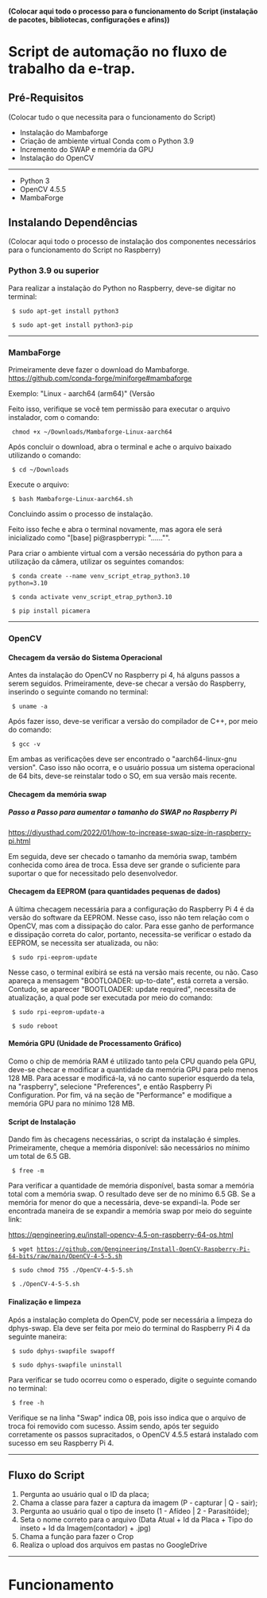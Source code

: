 #### (Colocar aqui todo o processo para o funcionamento do Script (instalação de pacotes, bibliotecas, configurações e afins))

# Script de automação no fluxo de trabalho da e-trap.

## Pré-Requisitos
(Colocar tudo o que necessita para o funcionamento do Script)

  - Instalação do Mambaforge
  - Criação de ambiente virtual Conda com o Python 3.9
  - Incremento do SWAP e memória da GPU
  - Instalação do OpenCV


-------------------------------------------

- Python 3
- OpenCV 4.5.5
- MambaForge



## Instalando Dependências
(Colocar aqui todo o processo de instalação dos componentes necessários para o funcionamento do Script no Raspberry)

### Python 3.9 ou superior
  Para realizar a instalação do Python no Raspberry, deve-se digitar no terminal:

<code> $ sudo apt-get install python3 </code> 

<code> $ sudo apt-get install python3-pip </code> 

---

### MambaForge

Primeiramente deve fazer o download do Mambaforge.
https://github.com/conda-forge/miniforge#mambaforge

Exemplo: "Linux - aarch64 (arm64)"
(Versão

Feito isso, verifique se você tem permissão para executar o arquivo instalador, com o comando:

<code> chmod +x ~/Downloads/Mambaforge-Linux-aarch64 </code>

Após concluir o download, abra o terminal e ache o arquivo baixado utilizando o comando: 

<code> $ cd ~/Downloads </code>

Execute o arquivo: 

<code> $ bash Mambaforge-Linux-aarch64.sh </code>

Concluindo assim o processo de instalação.

Feito isso feche e abra o terminal novamente, mas agora ele será inicializado como "[base] pi@raspberrypi: "......"".

Para criar o ambiente virtual com a versão necessária do python para a utilização da câmera, utilizar os seguintes comandos:

<code> $ conda create --name venv_script_etrap_python3.10 python=3.10</code>

<code> $ conda activate venv_script_etrap_python3.10</code>

<code> $ pip install picamera</code>


---

### OpenCV
  
#### Checagem da versão do Sistema Operacional
Antes da instalação do OpenCV no Raspberry pi 4, há alguns passos a serem seguidos. Primeiramente, deve-se checar a versão do Raspberry, inserindo o seguinte
comando no terminal:

<code> $ uname -a </code>

Após fazer isso, deve-se verificar a versão do compilador de C++, por meio do comando:

<code> $ gcc -v </code>

Em ambas as verificações deve ser encontrado o "aarch64-linux-gnu version". Caso isso não ocorra, e o usuário possua um sistema operacional de 64 bits, deve-se 
reinstalar todo o SO, em sua versão mais recente.

#### Checagem da memória swap

##### Passo a Passo para aumentar o tamanho do SWAP no Raspberry Pi
https://diyusthad.com/2022/01/how-to-increase-swap-size-in-raspberry-pi.html

Em seguida, deve ser checado o tamanho da memória swap, também conhecida como área de troca. Essa deve ser grande o suficiente para suportar o que
for necessitado pelo desenvolvedor.

#### Checagem da EEPROM (para quantidades pequenas de dados)
A última checagem necessária para a configuração do Raspberry Pi 4 é da versão do software da EEPROM. Nesse caso, isso não tem relação com o OpenCV, mas com a
dissipação do calor. Para esse ganho de performance e dissipação correta do calor, portanto, necessita-se verificar o estado da EEPROM, se necessita ser
atualizada, ou não:

<code> $ sudo rpi-eeprom-update </code>

Nesse caso, o terminal exibirá se está na versão mais recente, ou não. Caso apareça a mensagem "BOOTLOADER: up-to-date", está correta a versão. Contudo, se 
aparecer "BOOTLOADER: update required", necessita de atualização, a qual pode ser executada por meio do comando:

<code> $ sudo rpi-eeprom-update-a </code>

<code> $ sudo reboot </code>

#### Memória GPU (Unidade de Processamento Gráfico)
Como o chip de memória RAM é utilizado tanto pela CPU quando pela GPU, deve-se checar e modificar a quantidade da memória GPU para pelo menos 128 MB.
Para acessar e modificá-la, vá no canto superior esquerdo da tela, na "raspberry", selecione "Preferences", e então Raspberry Pi Configuration. Por fim,
vá na seção de "Performance" e modifique a memória GPU para no mínimo 128 MB. 

#### Script de Instalação
Dando fim às checagens necessárias, o script da instalação é simples. Primeiramente, cheque a memória disponível: são necessários no mínimo um total de 6.5 GB.

<code> $ free -m </code>

Para verificar a quantidade de memória disponível, basta somar a memória total com a memória swap. O resultado deve ser de no mínimo 6.5 GB. Se a memória for 
menor do que a necessária, deve-se expandi-la. Pode ser encontrada maneira de se expandir a memória swap por meio do seguinte link:

https://qengineering.eu/install-opencv-4.5-on-raspberry-64-os.html

<code> $ wget https://github.com/Qengineering/Install-OpenCV-Raspberry-Pi-64-bits/raw/main/OpenCV-4-5-5.sh </code>

<code> $ sudo chmod 755 ./OpenCV-4-5-5.sh </code>

<code> $ ./OpenCV-4-5-5.sh </code>

#### Finalização e limpeza
Após a instalação completa do OpenCV, pode ser necessária a limpeza do dphys-swap. Ela deve ser feita por meio do terminal do Raspberry Pi 4 da seguinte maneira:

<code> $ sudo dphys-swapfile swapoff </code>

<code> $ sudo dphys-swapfile uninstall </code>

Para verificar se tudo ocorreu como o esperado, digite o seguinte comando no terminal:

<code> $ free -h </code>

Verifique se na linha "Swap" indica 0B, pois isso indica que o arquivo de troca foi removido com sucesso.
Assim sendo, após ter seguido corretamente os passos supracitados, o OpenCV 4.5.5 estará instalado com sucesso em seu Raspberry Pi 4.


  
  
  

---

## Fluxo do Script
1. Pergunta ao usuário qual o ID da placa;
2. Chama a classe para fazer a captura da imagem (P - capturar | Q - sair);
3. Pergunta ao usuário qual o tipo de inseto (1 - Afídeo | 2 - Parasitóide);
4. Seta o nome correto para o arquivo (Data Atual + Id da Placa + Tipo do inseto + Id da Imagem(contador) + .jpg)
5. Chama a função para fazer o Crop 
6. Realiza o upload dos arquivos em pastas no GoogleDrive
  
  
---
# Funcionamento
  






